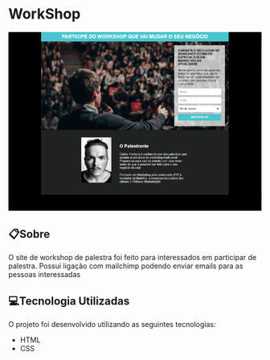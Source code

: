 # WorkShop

![WorkShopDesktop](https://github.com/Igorsouza1/HTML-CSS/blob/main/WorkShop/ImagesProject/WorkshopImage563.png)

## 📋Sobre
O site de workshop de palestra foi feito para interessados em participar de palestra. Possui ligação com mailchimp podendo enviar emails para as pessoas interessadas

## 💻Tecnologia Utilizadas
O projeto foi desenvolvido utilizando as seguintes tecnologias:

 - HTML
 - CSS
